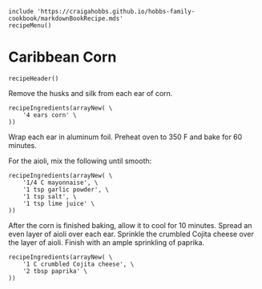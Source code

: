 ~~~ markdown-script
include 'https://craigahobbs.github.io/hobbs-family-cookbook/markdownBookRecipe.mds'
recipeMenu()
~~~

# Caribbean Corn

~~~ markdown-script
recipeHeader()
~~~

Remove the husks and silk from each ear of corn.

~~~ markdown-script
recipeIngredients(arrayNew( \
    '4 ears corn' \
))
~~~

Wrap each ear in aluminum foil. Preheat oven to 350 F and bake for 60 minutes.

For the aioli, mix the following until smooth:

~~~ markdown-script
recipeIngredients(arrayNew( \
    '1/4 C mayonnaise', \
    '1 tsp garlic powder', \
    '1 tsp salt', \
    '1 tsp lime juice' \
))
~~~

After the corn is finished baking, allow it to cool for 10 minutes. Spread an even layer of aioli
over each ear. Sprinkle the crumbled Cojita cheese over the layer of aioli. Finish with an ample
sprinkling of paprika.

~~~ markdown-script
recipeIngredients(arrayNew( \
    '1 C crumbled Cojita cheese', \
    '2 tbsp paprika' \
))
~~~
